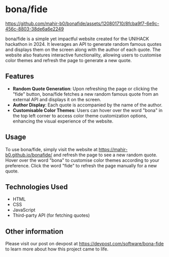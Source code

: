 
# bona/fide

https://github.com/mahir-b0/bonafide/assets/120801710/8fcba9f7-6e9c-456c-8803-38de6a6e2249

bona/fide is a simple yet impactful website created for the UNIHACK hackathon in 2024. It leverages an API to generate random famous quotes and displays them on the screen along with the author of each quote. The website also features interactive functionality, allowing users to customise color themes and refresh the page to generate a new quote.

## Features

- **Random Quote Generation**: Upon refreshing the page or clicking the "fide" button, bona/fide fetches a new random famous quote from an external API and displays it on the screen.
- **Author Display**: Each quote is accompanied by the name of the author.
- **Customisable Color Themes**: Users can hover over the word "bona" in the top left corner to access color theme customization options, enhancing the visual experience of the website.

## Usage

To use bona/fide, simply visit the website at https://mahir-b0.github.io/bonafide/ and refresh the page to see a new random quote. Hover over the word "bona" to customise color themes according to your preference. Click the word "fide" to refresh the page manually for a new quote. 

## Technologies Used

- HTML
- CSS
- JavaScript
- Third-party API (for fetching quotes)

## Other information

Please visit our post on devpost at https://devpost.com/software/bona-fide to learn more about how this project came to life. 

